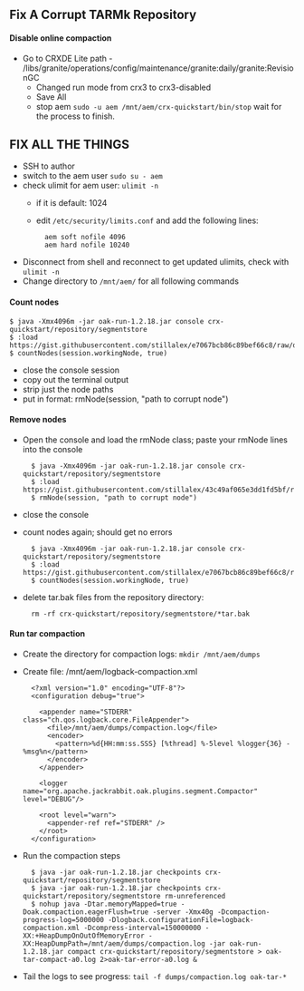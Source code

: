 ## Fix A Corrupt TARMk Repository

#### Disable online compaction

- Go to CRXDE Lite path - /libs/granite/operations/config/maintenance/granite:daily/granite:RevisionGC
  - Changed run mode from crx3 to crx3-disabled
  - Save All
  - stop aem `sudo -u aem /mnt/aem/crx-quickstart/bin/stop` wait for the process to finish.

## FIX ALL THE THINGS

- SSH to author
- switch to the aem user `sudo su - aem`
- check ulimit for aem user: `ulimit -n`
	- if it is default: 1024
	- edit `/etc/security/limits.conf` and add the following lines:

			aem soft nofile 4096
			aem hard nofile 10240
	
- Disconnect from shell and reconnect to get updated ulimits, check with `ulimit -n`
- Change directory to `/mnt/aem/` for all following commands

#### Count nodes

	$ java -Xmx4096m -jar oak-run-1.2.18.jar console crx-quickstart/repository/segmentstore
	$ :load https://gist.githubusercontent.com/stillalex/e7067bcb86c89bef66c8/raw/d7a5a9b839c3bb0ae5840252022f871fd38374d3/childCount.groovy
	$ countNodes(session.workingNode, true)


- close the console session
- copy out the terminal output
- strip just the node paths
- put in format: rmNode(session, "path to corrupt node")

#### Remove nodes

- Open the console and load the rmNode class; paste your rmNode lines into the console

		$ java -Xmx4096m -jar oak-run-1.2.18.jar console crx-quickstart/repository/segmentstore
		$ :load https://gist.githubusercontent.com/stillalex/43c49af065e3dd1fd5bf/raw/9e726a59f75b46e7b474f7ac763b0888d5a3f0c3/rmNode.groovy
		$ rmNode(session, "path to corrupt node")

- close the console
- count nodes again; should get no errors  
 

		$ java -Xmx4096m -jar oak-run-1.2.18.jar console crx-quickstart/repository/segmentstore
		$ :load https://gist.githubusercontent.com/stillalex/e7067bcb86c89bef66c8/raw/d7a5a9b839c3bb0ae5840252022f871fd38374d3/childCount.groovy
		$ countNodes(session.workingNode, true)

- delete tar.bak files from the repository directory: 

		rm -rf crx-quickstart/repository/segmentstore/*tar.bak

#### Run tar compaction

- Create the directory for compaction logs: `mkdir /mnt/aem/dumps`
- Create file: /mnt/aem/logback-compaction.xml

	    <?xml version="1.0" encoding="UTF-8"?>
	    <configuration debug="true">
	     
	      <appender name="STDERR" class="ch.qos.logback.core.FileAppender">
	        <file>/mnt/aem/dumps/compaction.log</file>
	        <encoder>
	          <pattern>%d{HH:mm:ss.SSS} [%thread] %-5level %logger{36} - %msg%n</pattern>
	        </encoder>
	      </appender>
	     
	      <logger name="org.apache.jackrabbit.oak.plugins.segment.Compactor" level="DEBUG"/>
	     
	      <root level="warn">
	        <appender-ref ref="STDERR" />
	      </root>
	    </configuration>

- Run the compaction steps

		$ java -jar oak-run-1.2.18.jar checkpoints crx-quickstart/repository/segmentstore
		$ java -jar oak-run-1.2.18.jar checkpoints crx-quickstart/repository/segmentstore rm-unreferenced  
		$ nohup java -Dtar.memoryMapped=true -Doak.compaction.eagerFlush=true -server -Xmx40g -Dcompaction-progress-log=5000000 -Dlogback.configurationFile=logback-compaction.xml -Dcompress-interval=150000000 -XX:+HeapDumpOnOutOfMemoryError -XX:HeapDumpPath=/mnt/aem/dumps/compaction.log -jar oak-run-1.2.18.jar compact crx-quickstart/repository/segmentstore > oak-tar-compact-a0.log 2>oak-tar-error-a0.log &


- Tail the logs to see progress: `tail -f dumps/compaction.log oak-tar-*`